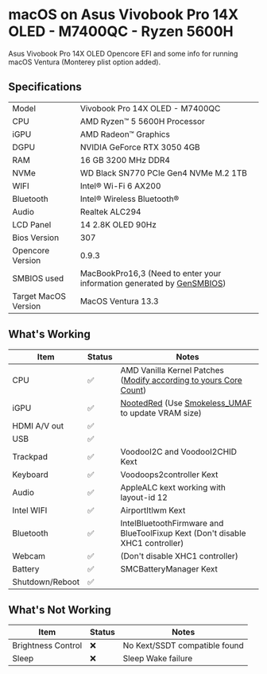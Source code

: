 # macOS on Asus Vivobook Pro 14X OLED - M7400QC - Ryzen 5600H

Asus Vivobook Pro 14X OLED Opencore EFI and some info for running macOS Ventura (Monterey plist option added).

## Specifications

<table>
    <tbody>
        <tr>
            <td>Model</td>
            <td>Vivobook Pro 14X OLED - M7400QC</td>
        </tr>
        <tr>
            <td>CPU</td>
            <td>AMD Ryzen™ 5 5600H Processor</td>
        </tr>
        <tr>
            <td>iGPU</td>
            <td>AMD Radeon™ Graphics</td>
        </tr>
        <tr>
            <td>DGPU</td>
            <td>NVIDIA GeForce RTX 3050 4GB</td>
        </tr>
        <tr>
            <td>RAM</td>
            <td>16 GB 3200 MHz DDR4</td>
        </tr>
        <tr>
            <td>NVMe</td>
            <td>WD Black SN770 PCIe Gen4 NVMe M.2 1TB</td>
        </tr>
            <tr><td>WIFI</td>
            <td>Intel® Wi-Fi 6 AX200</td>
        </tr>
        <tr>
            <td>Bluetooth</td>
            <td>Intel® Wireless Bluetooth®</td>
        </tr>
        <tr>
            <td>Audio</td>
            <td>Realtek ALC294</td>
        </tr>
        <tr>
            <td>LCD Panel</td>
            <td>14 2.8K OLED 90Hz</td>
        </tr>
        <tr>
            <td>Bios Version</td>
            <td>307</td>
        </tr>
        <tr>
            <td>Opencore Version</td>
            <td>0.9.3</td>
        </tr>
        <tr>
            <td>SMBIOS used</td>
            <td>
                MacBookPro16,3 (Need to enter your information generated by <a href="You need to enter your information generated by the">GenSMBIOS</a>)
            </td>
        </tr>
        <tr>
            <td>Target MacOS Version</td>
            <td>MacOS Ventura 13.3</td>
        </tr>
    </tbody>
</table>

## What's Working

| Item            | Status | Notes                                                                                                                                    |
| --------------- | ------ | ---------------------------------------------------------------------------------------------------------------------------------------- |
| CPU             | ✅     | AMD Vanilla Kernel Patches ([Modify according to yours Core Count](https://github.com/AMD-OSX/AMD_Vanilla))                              |
| iGPU            | ✅     | [NootedRed](https://github.com/NootInc/NootedRed) (Use [Smokeless_UMAF](https://github.com/DavidS95/Smokeless_UMAF) to update VRAM size) |
| HDMI A/V out    | ✅     |                                                                                                                                          |
| USB             | ✅     |                                                                                                                                          |
| Trackpad        | ✅     | VoodooI2C and VoodooI2CHID Kext                                                                                                          |
| Keyboard        | ✅     | Voodoops2controller Kext                                                                                                                 |
| Audio           | ✅     | AppleALC kext working with layout-id 12                                                                                                  |
| Intel WIFI      | ✅     | AirportItlwm Kext                                                                                                                        |
| Bluetooth       | ✅     | IntelBluetoothFirmware and BlueToolFixup Kext (Don't disable XHC1 controller)                                                            |
| Webcam          | ✅     | (Don't disable XHC1 controller)                                                                                                          |
| Battery         | ✅     | SMCBatteryManager Kext                                                                                                                   |
| Shutdown/Reboot | ✅     |                                                                                                                                          |

## What's Not Working

| Item               | Status | Notes                         |
| ------------------ | ------ | ----------------------------- |
| Brightness Control | ❌     | No Kext/SSDT compatible found |
| Sleep              | ❌     | Sleep Wake failure            |
